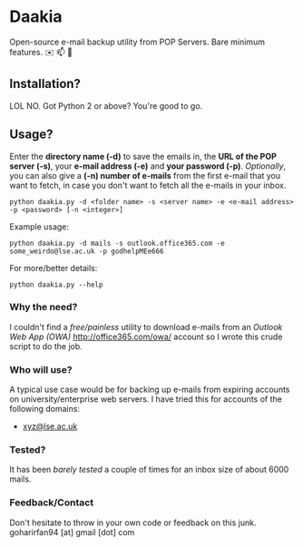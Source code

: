 # Daakia
Open-source e-mail backup utility from POP Servers. Bare minimum features. :envelope: :mailbox: :postbox:

## Installation?
LOL NO. Got Python 2 or above? You're good to go.

## Usage?
Enter the **directory name (-d)** to save the emails in, the **URL of the POP server (-s)**, your **e-mail address (-e)** and **your password (-p)**. *Optionally*, you can also give a **(-n) number of e-mails** from the first e-mail that you want to fetch, in case you don't want to fetch all the e-mails in your inbox.
```
python daakia.py -d <folder name> -s <server name> -e <e-mail address> -p <password> [-n <integer>]
```
Example usage:
```
python daakia.py -d mails -s outlook.office365.com -e some_weirdo@lse.ac.uk -p godhelpMEe666
```
For more/better details:
```
python daakia.py --help
```

### Why the need?
I couldn't find a *free/painless* utility to download e-mails from an *Outlook Web App (OWA)* http://office365.com/owa/ account so I wrote this crude script to do the job. 

### Who will use?
A typical use case would be for backing up e-mails from expiring accounts on university/enterprise web servers. I have tried this for accounts of the following domains:
* xyz@lse.ac.uk

### Tested?
It has been *barely tested* a couple of times for an inbox size of about 6000 mails. 

### Feedback/Contact
Don't hesitate to throw in your own code or feedback on this junk.
goharirfan94 [at] gmail [dot] com

